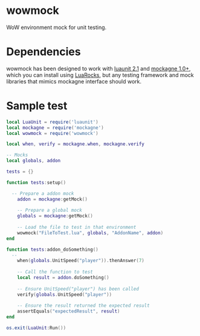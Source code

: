 wowmock
=======

WoW environment mock for unit testing.

Dependencies
============

wowmock has been designed to work with [luaunit 2.1](https://github.com/rjpcomputing/luaunit) and [mockagne 1.0+](https://github.com/PunchWolf/mockagne), which you can install using [LuaRocks](http://luarocks.org/), but any testing framework and mock libraries that mimics mockagne interface should work.
  
Sample test
===========

```lua
local LuaUnit = require('luaunit')
local mockagne = require('mockagne')
local wowmock = require('wowmock')

local when, verify = mockagne.when, mockagne.verify

-- Mocks
local globals, addon

tests = {}

function tests:setup()

  -- Prepare a addon mock
	addon = mockagne:getMock()
	
	-- Prepare a global mock
	globals = mockagne:getMock()
	
	-- Load the file to test in that environment
	wowmock("FileToTest.lua", globals, "AddonName", addon)
end

function tests:addon_doSomething()
  -- 
	when(globals.UnitSpeed("player")).thenAnswer(7)
	
	-- Call the function to test
	local result = addon.doSomething()
	
	-- Ensure UnitSpeed("player") has been called
	verify(globals.UnitSpeed("player"))
	
	-- Ensure the result returned the expected result
	assertEquals("expectedResult", result)
end

os.exit(LuaUnit:Run())
```
